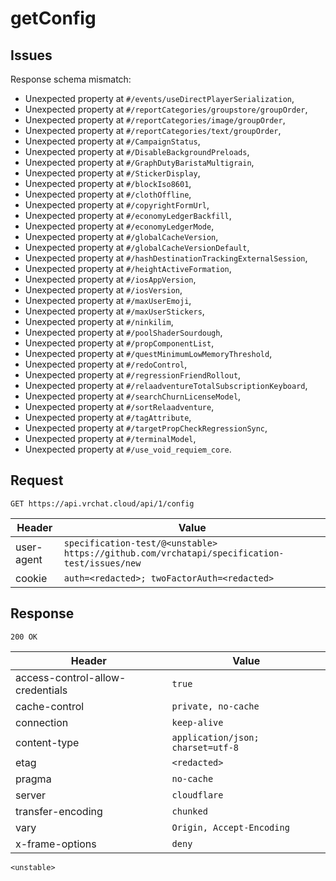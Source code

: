 # getConfig

## Issues
Response schema mismatch:
* Unexpected property at ``#/events/useDirectPlayerSerialization``,
* Unexpected property at ``#/reportCategories/groupstore/groupOrder``,
* Unexpected property at ``#/reportCategories/image/groupOrder``,
* Unexpected property at ``#/reportCategories/text/groupOrder``,
* Unexpected property at ``#/CampaignStatus``,
* Unexpected property at ``#/DisableBackgroundPreloads``,
* Unexpected property at ``#/GraphDutyBaristaMultigrain``,
* Unexpected property at ``#/StickerDisplay``,
* Unexpected property at ``#/blockIso8601``,
* Unexpected property at ``#/clothOffline``,
* Unexpected property at ``#/copyrightFormUrl``,
* Unexpected property at ``#/economyLedgerBackfill``,
* Unexpected property at ``#/economyLedgerMode``,
* Unexpected property at ``#/globalCacheVersion``,
* Unexpected property at ``#/globalCacheVersionDefault``,
* Unexpected property at ``#/hashDestinationTrackingExternalSession``,
* Unexpected property at ``#/heightActiveFormation``,
* Unexpected property at ``#/iosAppVersion``,
* Unexpected property at ``#/iosVersion``,
* Unexpected property at ``#/maxUserEmoji``,
* Unexpected property at ``#/maxUserStickers``,
* Unexpected property at ``#/ninkilim``,
* Unexpected property at ``#/poolShaderSourdough``,
* Unexpected property at ``#/propComponentList``,
* Unexpected property at ``#/questMinimumLowMemoryThreshold``,
* Unexpected property at ``#/redoControl``,
* Unexpected property at ``#/regressionFriendRollout``,
* Unexpected property at ``#/relaadventureTotalSubscriptionKeyboard``,
* Unexpected property at ``#/searchChurnLicenseModel``,
* Unexpected property at ``#/sortRelaadventure``,
* Unexpected property at ``#/tagAttribute``,
* Unexpected property at ``#/targetPropCheckRegressionSync``,
* Unexpected property at ``#/terminalModel``,
* Unexpected property at ``#/use_void_requiem_core``.
## Request
`GET https://api.vrchat.cloud/api/1/config`

| Header | Value |
| ------ | ----- |
| user-agent | `specification-test/@<unstable> https://github.com/vrchatapi/specification-test/issues/new` |
| cookie | `auth=<redacted>; twoFactorAuth=<redacted>` |


## Response
`200 OK`

| Header | Value |
| ------ | ----- |
| access-control-allow-credentials | `true` |
| cache-control | `private, no-cache` |
| connection | `keep-alive` |
| content-type | `application/json; charset=utf-8` |
| etag | `<redacted>` |
| pragma | `no-cache` |
| server | `cloudflare` |
| transfer-encoding | `chunked` |
| vary | `Origin, Accept-Encoding` |
| x-frame-options | `deny` |

```jsonc
<unstable>
```
